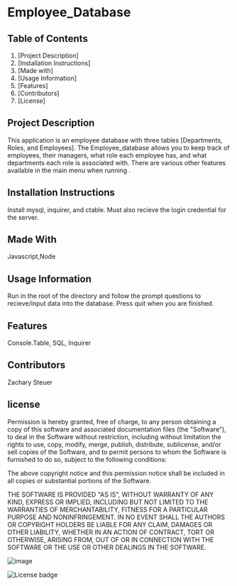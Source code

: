 # Employee_Database
    
## Table of Contents

1. [Project Description]
2. [Installation Instructions]
3. [Made with]
4. [Usage Information]
5. [Features] 
6. [Contributors]
7. [License]
    

## Project Description
This application is an employee database with three tables [Departments, Roles, and Employees]. The Employee_database allows you to keep track of employees, their managers, what role each employee has, and what departments each role is associated with. There are various other features available in the main menu when running <node server.js>.

## Installation Instructions
Install mysql, inquirer, and ctable. Must also recieve the login credential for the server.

## Made With
Javascript,Node

## Usage Information
Run <node server.js> in the root of the directory and follow the prompt questions to recieve/input data into the database. Press quit when you are finished.

## Features
Console.Table, SQL, Inquirer

## Contributors
Zachary Steuer

## license

Permission is hereby granted, free of charge, to any person obtaining a copy of this software and associated documentation files (the "Software"), to deal in the Software without restriction, including without limitation the rights to use, copy, modify, merge, publish, distribute, sublicense, and/or sell copies of the Software, and to permit persons to whom the Software is furnished to do so, subject to the following conditions:

The above copyright notice and this permission notice shall be included in all copies or substantial portions of the Software.

THE SOFTWARE IS PROVIDED "AS IS", WITHOUT WARRANTY OF ANY KIND, EXPRESS OR IMPLIED, INCLUDING BUT NOT LIMITED TO THE WARRANTIES OF MERCHANTABILITY, FITNESS FOR A PARTICULAR PURPOSE AND NONINFRINGEMENT. IN NO EVENT SHALL THE AUTHORS OR COPYRIGHT HOLDERS BE LIABLE FOR ANY CLAIM, DAMAGES OR OTHER LIABILITY, WHETHER IN AN ACTION OF CONTRACT, TORT OR OTHERWISE, ARISING FROM, OUT OF OR IN CONNECTION WITH THE SOFTWARE OR THE USE OR OTHER DEALINGS IN THE SOFTWARE.


  ![image](https://user-images.githubusercontent.com/93566950/154857563-4091de6a-52b8-4f8c-aee9-17af2354de0a.png)



![License badge](https://img.shields.io/badge/license-MIT-green)
